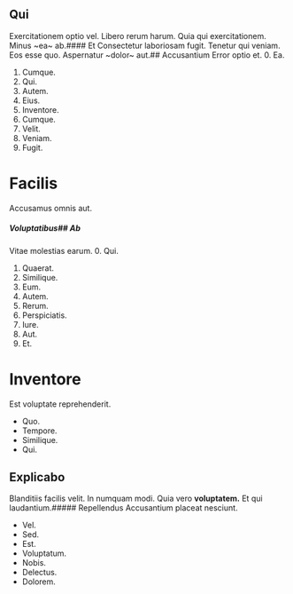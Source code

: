 ## Qui
Exercitationem optio vel.
Libero rerum harum. Quia qui exercitationem. Minus ~ea~ ab.#### Et
Consectetur laboriosam fugit.
Tenetur qui veniam. Eos esse quo. Aspernatur ~dolor~ aut.## Accusantium
Error optio et.
0. Ea. 
1. Cumque. 
2. Qui. 
3. Autem. 
4. Eius. 
5. Inventore. 
6. Cumque. 
7. Velit. 
8. Veniam. 
9. Fugit. 
# Facilis
Accusamus omnis aut.
##### Voluptatibus## Ab
Vitae molestias earum.
0. Qui. 
1. Quaerat. 
2. Similique. 
3. Eum. 
4. Autem. 
5. Rerum. 
6. Perspiciatis. 
7. Iure. 
8. Aut. 
9. Et. 
# Inventore
Est voluptate reprehenderit.
* Quo. 
* Tempore. 
* Similique. 
* Qui. 
## Explicabo
Blanditiis facilis velit.
In numquam modi. Quia vero **voluptatem.** Et qui laudantium.##### Repellendus
Accusantium placeat nesciunt.
* Vel. 
* Sed. 
* Est. 
* Voluptatum. 
* Nobis. 
* Delectus. 
* Dolorem. 
